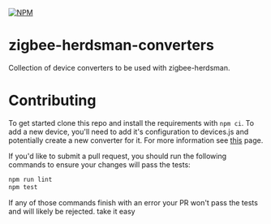 [![NPM](https://nodei.co/npm/zigbee-herdsman-converters.png)](https://nodei.co/npm/zigbee-herdsman-converters/)

# zigbee-herdsman-converters
Collection of device converters to be used with zigbee-herdsman.

# Contributing
To get started clone this repo and install the requirements with `npm ci`. To add a new device, you'll need to add it's configuration to devices.js and potentially create a new converter for it. For more information see [this](http://www.zigbee2mqtt.io/how_tos/how_to_support_new_devices.html) page.

If you'd like to submit a pull request, you should run the following commands to ensure your changes will pass the tests:
```sh
npm run lint
npm test
```
If any of those commands finish with an error your PR won't pass the tests and will likely be rejected.
take it easy

